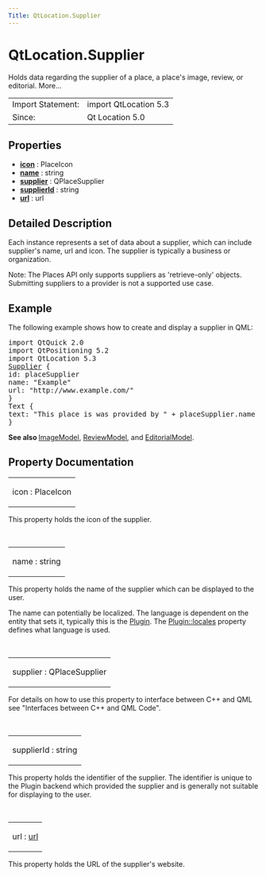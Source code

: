 ```yaml
---
Title: QtLocation.Supplier
---
```


# QtLocation.Supplier

<span class="subtitle"></span>
<!-- $$$Supplier-brief -->
<p>Holds data regarding the supplier of a place, a place's image, review, or editorial. More...</p>
<!-- @@@Supplier -->
<table class="alignedsummary">
<tr><td class="memItemLeft rightAlign topAlign"> Import Statement:</td><td class="memItemRight bottomAlign"> import QtLocation 5.3</td></tr><tr><td class="memItemLeft rightAlign topAlign"> Since:</td><td class="memItemRight bottomAlign">  Qt Location 5.0</td></tr></table><ul>
</ul>
<h2 id="properties">Properties</h2>
<ul>
<li class="fn"><b><b><a href="..//QtLocation.Supplier.md#icon-prop">icon</a></b></b> : PlaceIcon</li>
<li class="fn"><b><b><a href="..//QtLocation.Supplier.md#name-prop">name</a></b></b> : string</li>
<li class="fn"><b><b><a href="..//QtLocation.Supplier.md#supplier-prop">supplier</a></b></b> : QPlaceSupplier</li>
<li class="fn"><b><b><a href="..//QtLocation.Supplier.md#supplierId-prop">supplierId</a></b></b> : string</li>
<li class="fn"><b><b><a href="..//QtLocation.Supplier.md#url-prop">url</a></b></b> : url</li>
</ul>
<!-- $$$Supplier-description -->
<h2 id="details">Detailed Description</h2>
</p>
<p>Each instance represents a set of data about a supplier, which can include supplier's name, url and icon. The supplier is typically a business or organization.</p>
<p>Note: The Places API only supports suppliers as 'retrieve-only' objects. Submitting suppliers to a provider is not a supported use case.</p>
<h2 id="example">Example</h2>
<p>The following example shows how to create and display a supplier in QML:</p>
<pre class="qml">import QtQuick 2.0
import QtPositioning 5.2
import QtLocation 5.3
<span class="type"><a href="..//QtLocation.Supplier.md">Supplier</a></span> {
<span class="name">id</span>: <span class="name">placeSupplier</span>
<span class="name">name</span>: <span class="string">&quot;Example&quot;</span>
<span class="name">url</span>: <span class="string">&quot;http://www.example.com/&quot;</span>
}
<span class="type">Text</span> {
<span class="name">text</span>: <span class="string">&quot;This place is was provided by &quot;</span> <span class="operator">+</span> <span class="name">placeSupplier</span>.<span class="name">name</span> <span class="operator">+</span> <span class="string">&quot;\n&quot;</span> <span class="operator">+</span> <span class="name">placeSupplier</span>.<span class="name">url</span>
}</pre>
<p><b>See also </b><a href="..//QtLocation.ImageModel.md">ImageModel</a>, <a href="..//QtLocation.ReviewModel.md">ReviewModel</a>, and <a href="..//QtLocation.EditorialModel.md">EditorialModel</a>.</p>
<!-- @@@Supplier -->
<h2>Property Documentation</h2>
<!-- $$$icon -->
<table class="qmlname"><tr valign="top" id="icon-prop"><td class="tblQmlPropNode"><p><span class="name">icon</span> : <span class="type">PlaceIcon</span></p></td></tr></table><p>This property holds the icon of the supplier.</p>
<!-- @@@icon -->
<br/>
<!-- $$$name -->
<table class="qmlname"><tr valign="top" id="name-prop"><td class="tblQmlPropNode"><p><span class="name">name</span> : <span class="type">string</span></p></td></tr></table><p>This property holds the name of the supplier which can be displayed to the user.</p>
<p>The name can potentially be localized. The language is dependent on the entity that sets it, typically this is the <a href="..//QtLocation.location-places-qml.md#plugin">Plugin</a>. The <a href="..//QtLocation.Plugin.md#locales-prop">Plugin::locales</a> property defines what language is used.</p>
<!-- @@@name -->
<br/>
<!-- $$$supplier -->
<table class="qmlname"><tr valign="top" id="supplier-prop"><td class="tblQmlPropNode"><p><span class="name">supplier</span> : <span class="type">QPlaceSupplier</span></p></td></tr></table><p>For details on how to use this property to interface between C++ and QML see &quot;Interfaces between C++ and QML Code&quot;.</p>
<!-- @@@supplier -->
<br/>
<!-- $$$supplierId -->
<table class="qmlname"><tr valign="top" id="supplierId-prop"><td class="tblQmlPropNode"><p><span class="name">supplierId</span> : <span class="type">string</span></p></td></tr></table><p>This property holds the identifier of the supplier. The identifier is unique to the Plugin backend which provided the supplier and is generally not suitable for displaying to the user.</p>
<!-- @@@supplierId -->
<br/>
<!-- $$$url -->
<table class="qmlname"><tr valign="top" id="url-prop"><td class="tblQmlPropNode"><p><span class="name">url</span> : <span class="type"><a href="..//QtLocation.Supplier.md#url-prop">url</a></span></p></td></tr></table><p>This property holds the URL of the supplier's website.</p>
<!-- @@@url -->
<br/>
